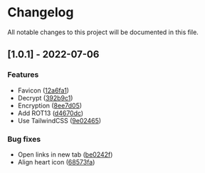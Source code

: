 # Changelog

All notable changes to this project will be documented in this file.

## [1.0.1] - 2022-07-06

### Features
- Favicon ([12a6fa1](12a6fa1dd4f552df6cb46f3da683e5b072cabe74))
- Decrypt ([392b9c1](392b9c18d6e18ea3ab451430b32bfc8b03070853))
- Encryption ([8ee7d05](8ee7d05ed54d0cd2e6f356de06839a366f94cca6))
- Add ROT13 ([d4670dc](d4670dceb8fc74e0ee2d02b520d4e9cbd468937c))
- Use TailwindCSS ([9e02465](9e024658225a34a2d4a90336e0fc6febb7b4b673))


### Bug fixes
- Open links in new tab ([be0242f](be0242ffa76ccfabce899737050be9ebdefa43cc))
- Align heart icon ([68573fa](68573fa1cbd93b319a5a2f56a55844ecf91bece6))



